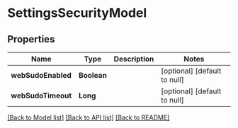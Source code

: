 # SettingsSecurityModel
## Properties

| Name | Type | Description | Notes |
|------------ | ------------- | ------------- | -------------|
| **webSudoEnabled** | **Boolean** |  | [optional] [default to null] |
| **webSudoTimeout** | **Long** |  | [optional] [default to null] |

[[Back to Model list]](../README.md#documentation-for-models) [[Back to API list]](../README.md#documentation-for-api-endpoints) [[Back to README]](../README.md)

